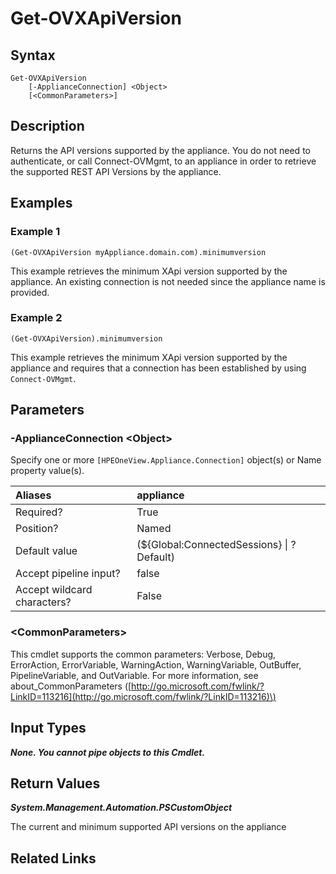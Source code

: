 ﻿---
description: Get appliance API version.
---

# Get-OVXApiVersion

## Syntax

```text
Get-OVXApiVersion
    [-ApplianceConnection] <Object>
    [<CommonParameters>]
```

## Description

Returns the API versions supported by the appliance.  You do not need to authenticate, or call Connect-OVMgmt, to an appliance in order to retrieve the supported REST API Versions by the appliance.

## Examples

###  Example 1 

```text
(Get-OVXApiVersion myAppliance.domain.com).minimumversion
```

This example retrieves the minimum XApi version supported by the appliance.  An existing connection is not needed since the appliance name is provided.

###  Example 2 

```text
(Get-OVXApiVersion).minimumversion
```

This example retrieves the minimum XApi version supported by the appliance and requires that a connection has been established by using `Connect-OVMgmt`.

## Parameters

### -ApplianceConnection &lt;Object&gt;

Specify one or more `[HPEOneView.Appliance.Connection]` object(s) or Name property value(s).

| Aliases | appliance |
| :--- | :--- |
| Required? | True |
| Position? | Named |
| Default value | (${Global:ConnectedSessions} &vert; ? Default) |
| Accept pipeline input? | false |
| Accept wildcard characters? | False |

### &lt;CommonParameters&gt;

This cmdlet supports the common parameters: Verbose, Debug, ErrorAction, ErrorVariable, WarningAction, WarningVariable, OutBuffer, PipelineVariable, and OutVariable. For more information, see about\_CommonParameters \([http://go.microsoft.com/fwlink/?LinkID=113216](http://go.microsoft.com/fwlink/?LinkID=113216)\)

## Input Types

_**None.  You cannot pipe objects to this Cmdlet.**_

## Return Values

_**System.Management.Automation.PSCustomObject**_

The current and minimum supported API versions on the appliance

## Related Links

